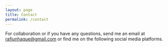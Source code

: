 ```yaml
---
layout: page
title: Contact
permalink: /contact
---
```


For collaboration or if you have any questions, send me an email at rafiunhaque@gmail.com or find me on the following social media platforms.
